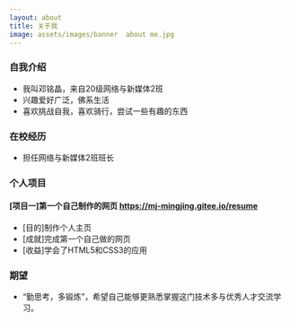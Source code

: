 ```yaml
---
layout: about
title: 关于我
image: assets/images/banner  about me.jpg
---
```


### 自我介绍
- 我叫邓铭晶，来自20级网络与新媒体2班
- 兴趣爱好广泛，佛系生活
- 喜欢挑战自我，喜欢骑行，尝试一些有趣的东西

### 在校经历
- 担任网络与新媒体2班班长

### 个人项目
#### [项目一]第一个自己制作的网页 https://mj-mingjing.gitee.io/resume 
- [目的]制作个人主页
- [成就]完成第一个自己做的网页
- [收益]学会了HTML5和CSS3的应用

### 期望
- “勤思考，多锻炼”，希望自己能够更熟悉掌握这门技术多与优秀人才交流学习。